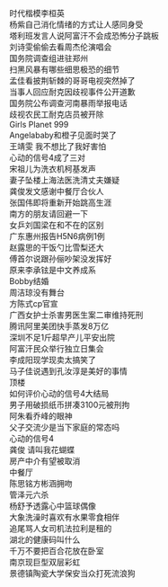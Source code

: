时代楷模李桓英  
杨紫自己消化情绪的方式让人感同身受  
塔利班发言人说阿富汗不会成恐怖分子跳板  
刘诗雯偷偷去看周杰伦演唱会  
国务院调查组进驻郑州  
扫黑风暴有哪些细思极恐的细节  
孟佳看披荆斩棘的哥哥电视突然掉了  
当事人回应耐克因歧视事件公开道歉  
国务院公布调查河南暴雨举报电话  
歧视农民工耐克店员被开除  
Girls Planet 999  
Angelababy和橙子见面时哭了  
王靖雯 我不想比了我好害怕  
心动的信号4成了三对  
宋祖儿为洗衣机柯基发声  
妻子坠楼上海法医洗清丈夫嫌疑  
龚俊发文感谢中餐厅合伙人  
张国伟即将重新开始跳高生涯  
南方的朋友请回避一下  
女乒刘国梁在和不在的区别  
广东惠州报告H5N6病例1例  
赵露思的干饭勺比雪梨还大  
傅首尔说跟孙俪吵架没发挥好  
原来李承铉是中文养成系  
Bobby结婚  
周洁琼没有舞台  
方陈式cp官宣  
广西女护士杀害男医生案二审维持死刑  
腾讯阿里美团快手蒸发8万亿  
深圳不足1斤超早产儿平安出院  
阿富汗民众举行独立日集会  
李成阳现学现卖太搞笑了  
马子佳说遇到孔汝淳是美好的事情  
顶楼  
如何评价心动的信号4大结局  
男子用破损纸币拼凑3100元被刑拘  
阿朱看乔峰的眼神  
父子交流少是当下家庭的常态吗  
心动的信号4  
龚俊 请叫我花蝴蝶  
房产中介有望被取消  
中餐厅  
陈思铭方彬涵拥吻  
管泽元六杀  
杨舒予透露心中篮球偶像  
大象洗澡时喜欢有水果零食相伴  
追尾骂人女司机法拉利是租的  
湖北的健康码叫什么  
千万不要把百合花放在卧室  
南京现巨型双层彩虹  
景德镇陶瓷大学保安当众打死流浪狗  
